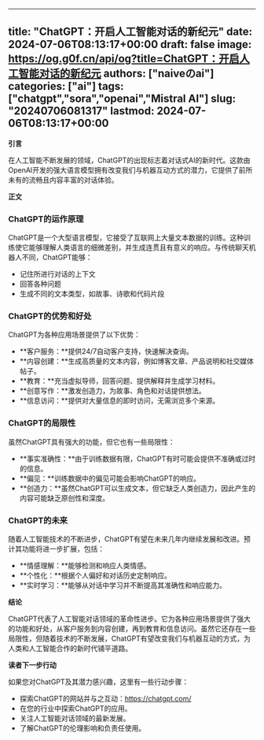 
---
title: "ChatGPT：开启人工智能对话的新纪元"
date: 2024-07-06T08:13:17+00:00
draft: false
image: https://og.g0f.cn/api/og?title=ChatGPT：开启人工智能对话的新纪元
authors: ["naiveのai"]
categories: ["ai"]
tags: ["chatgpt","sora","openai","Mistral AI"]
slug: "20240706081317"
lastmod: 2024-07-06T08:13:17+00:00
---
**引言**

在人工智能不断发展的领域，ChatGPT的出现标志着对话式AI的新时代。这款由OpenAI开发的强大语言模型拥有改变我们与机器互动方式的潜力，它提供了前所未有的流畅且内容丰富的对话体验。

**正文**

### ChatGPT的运作原理

ChatGPT是一个大型语言模型，它接受了互联网上大量文本数据的训练。这种训练使它能够理解人类语言的细微差别，并生成连贯且有意义的响应。与传统聊天机器人不同，ChatGPT能够：

- 记住所进行对话的上下文
- 回答各种问题
- 生成不同的文本类型，如故事、诗歌和代码片段

### ChatGPT的优势和好处

ChatGPT为各种应用场景提供了以下优势：

- **客户服务：**提供24/7自动客户支持，快速解决查询。
- **内容创建：**生成高质量的文本内容，例如博客文章、产品说明和社交媒体帖子。
- **教育：**充当虚拟导师，回答问题、提供解释并生成学习材料。
- **创意写作：**激发创造力，为故事、角色和对话提供想法。
- **信息访问：**提供对大量信息的即时访问，无需浏览多个来源。

### ChatGPT的局限性

虽然ChatGPT具有强大的功能，但它也有一些局限性：

- **事实准确性：**由于训练数据有限，ChatGPT有时可能会提供不准确或过时的信息。
- **偏见：**训练数据中的偏见可能会影响ChatGPT的响应。
- **创造力：**虽然ChatGPT可以生成文本，但它缺乏人类创造力，因此产生的内容可能缺乏原创性和深度。

### ChatGPT的未来

随着人工智能技术的不断进步，ChatGPT有望在未来几年内继续发展和改进。预计其功能将进一步扩展，包括：

- **情感理解：**能够检测和响应人类情感。
- **个性化：**根据个人偏好和对话历史定制响应。
- **实时学习：**能够从对话中学习并不断提高其准确性和响应能力。

**结论**

ChatGPT代表了人工智能对话领域的革命性进步。它为各种应用场景提供了强大的功能和好处，从客户服务到内容创建，再到教育和信息访问。虽然它还存在一些局限性，但随着技术的不断发展，ChatGPT有望改变我们与机器互动的方式，为人类和人工智能合作的新时代铺平道路。

**读者下一步行动**

如果您对ChatGPT及其潜力感兴趣，这里有一些行动步骤：

- 探索ChatGPT的网站并与之互动：https://chatgpt.com/
- 在您的行业中探索ChatGPT的应用。
- 关注人工智能对话领域的最新发展。
- 了解ChatGPT的伦理影响和负责任使用。